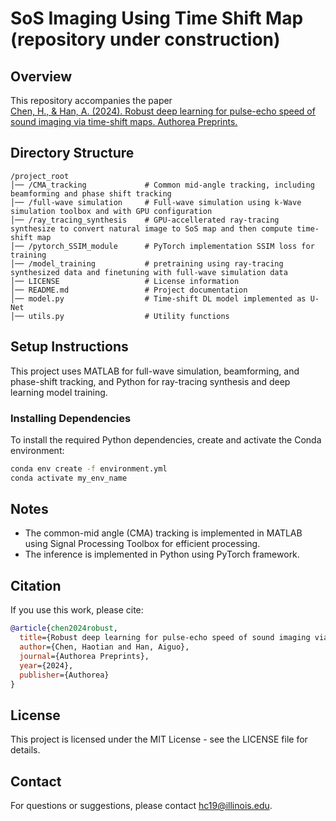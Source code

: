 # SoS Imaging Using Time Shift Map (repository under construction)


## Overview
This repository accompanies the paper  
[Chen, H., & Han, A. (2024). Robust deep learning for pulse-echo speed of sound imaging via time-shift maps. Authorea Preprints.](https://www.techrxiv.org/doi/full/10.36227/techrxiv.171709863.32880935)

## Directory Structure
```
/project_root
│── /CMA_tracking             # Common mid-angle tracking, including beamforming and phase shift tracking
│── /full-wave simulation     # Full-wave simulation using k-Wave simulation toolbox and with GPU configuration
│── /ray_tracing_synthesis    # GPU-accellerated ray-tracing synthesize to convert natural image to SoS map and then compute time-shift map
│── /pytorch_SSIM_module      # PyTorch implementation SSIM loss for training
│── /model_training           # pretraining using ray-tracing synthesized data and finetuning with full-wave simulation data
│── LICENSE                   # License information
│── README.md                 # Project documentation
│── model.py                  # Time-shift DL model implemented as U-Net
│── utils.py                  # Utility functions
```

## Setup Instructions
This project uses MATLAB for full-wave simulation, beamforming, and phase-shift tracking, and Python for ray-tracing synthesis and deep learning model training.

### Installing Dependencies
To install the required Python dependencies, create and activate the Conda environment:
```bash
conda env create -f environment.yml
conda activate my_env_name
```



## Notes
- The common-mid angle (CMA) tracking is implemented in MATLAB using Signal Processing Toolbox for efficient processing.
- The inference is implemented in Python using PyTorch framework.



## Citation

If you use this work, please cite:

```bibtex
@article{chen2024robust,
  title={Robust deep learning for pulse-echo speed of sound imaging via time-shift maps},
  author={Chen, Haotian and Han, Aiguo},
  journal={Authorea Preprints},
  year={2024},
  publisher={Authorea}
}
```


## License
This project is licensed under the MIT License - see the LICENSE file for details.

## Contact
For questions or suggestions, please contact hc19@illinois.edu.
